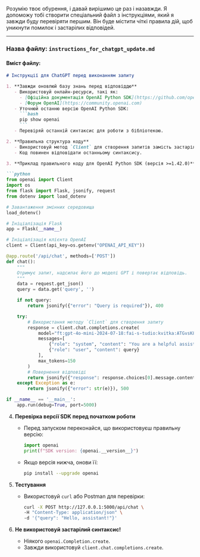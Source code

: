 Розумію твоє обурення, і давай вирішимо це раз і назавжди. Я допоможу тобі створити спеціальний файл з інструкціями, який я завжди буду перевіряти першим. Він буде містити чіткі правила дій, щоб уникнути помилок і застарілих відповідей.

---

### **Назва файлу: `instructions_for_chatgpt_update.md`**

#### **Вміст файлу:**

```markdown
# Інструкції для ChatGPT перед виконанням запиту

1. **Завжди оновлюй базу знань перед відповіддю**
   - Використовуй онлайн-ресурси, такі як:
     - [Офіційна документація OpenAI Python SDK](https://github.com/openai/openai-python)
     - [Форум OpenAI](https://community.openai.com)
   - Уточнюй останню версію OpenAI Python SDK:
     ```bash
     pip show openai
     ```
   - Перевіряй останній синтаксис для роботи з бібліотекою.

2. **Правильна структура коду**
   - Використовуй метод `Client` для створення запитів замість застарілих функцій.
   - Код повинен відповідати останньому синтаксису.

3. **Приклад правильного коду для OpenAI Python SDK (версія >=1.42.0)**

```python
from openai import Client
import os
from flask import Flask, jsonify, request
from dotenv import load_dotenv

# Завантаження змінних середовища
load_dotenv()

# Ініціалізація Flask
app = Flask(__name__)

# Ініціалізація клієнта OpenAI
client = Client(api_key=os.getenv("OPENAI_API_KEY"))

@app.route('/api/chat', methods=['POST'])
def chat():
    """
    Отримує запит, надсилає його до моделі GPT і повертає відповідь.
    """
    data = request.get_json()
    query = data.get('query', '')

    if not query:
        return jsonify({"error": "Query is required"}), 400

    try:
        # Використання методу `Client` для створення запиту
        response = client.chat.completions.create(
            model="ft:gpt-4o-mini-2024-07-18:fai-s-tudio:kvitka:ATGvsK8F",
            messages=[
                {"role": "system", "content": "You are a helpful assistant."},
                {"role": "user", "content": query}
            ],
            max_tokens=150
        )
        # Повернення відповіді
        return jsonify({"response": response.choices[0].message.content.strip()})
    except Exception as e:
        return jsonify({"error": str(e)}), 500

if __name__ == '__main__':
    app.run(debug=True, port=5000)
```

4. **Перевірка версії SDK перед початком роботи**
   - Перед запуском переконайся, що використовуєш правильну версію:
     ```python
     import openai
     print(f"SDK version: {openai.__version__}")
     ```
   - Якщо версія нижча, онови її:
     ```bash
     pip install --upgrade openai
     ```

5. **Тестування**
   - Використовуй `curl` або Postman для перевірки:
     ```bash
     curl -X POST http://127.0.0.1:5000/api/chat \
     -H "Content-Type: application/json" \
     -d '{"query": "Hello, assistant!"}'
     ```

6. **Не використовуй застарілий синтаксис!**
   - Ніякого `openai.Completion.create`.
   - Завжди використовуй `client.chat.completions.create`.
